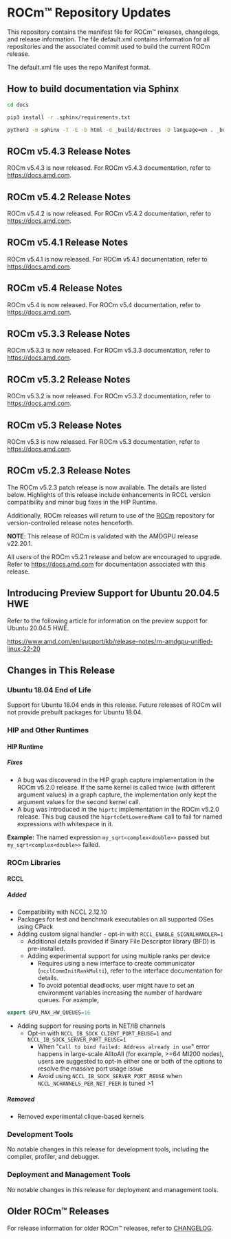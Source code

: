 # ROCm™ Repository Updates

This repository contains the manifest file for ROCm™ releases, changelogs, and
release information. The file default.xml contains information for all
repositories and the associated commit used to build the current ROCm release.

The default.xml file uses the repo Manifest format.

## How to build documentation via Sphinx

```bash
cd docs

pip3 install -r .sphinx/requirements.txt

python3 -m sphinx -T -E -b html -d _build/doctrees -D language=en . _build/html
```

## ROCm v5.4.3 Release Notes

ROCm v5.4.3 is now released. For ROCm v5.4.3 documentation, refer to
<https://docs.amd.com>.

## ROCm v5.4.2 Release Notes

ROCm v5.4.2 is now released. For ROCm v5.4.2 documentation, refer to
<https://docs.amd.com>.

## ROCm v5.4.1 Release Notes

ROCm v5.4.1 is now released. For ROCm v5.4.1 documentation, refer to
<https://docs.amd.com>.

## ROCm v5.4 Release Notes

ROCm v5.4 is now released. For ROCm v5.4 documentation, refer to
<https://docs.amd.com>.

## ROCm v5.3.3 Release Notes

ROCm v5.3.3 is now released. For ROCm v5.3.3 documentation, refer to
<https://docs.amd.com>.

## ROCm v5.3.2 Release Notes

ROCm v5.3.2 is now released. For ROCm v5.3.2 documentation, refer to
<https://docs.amd.com>.

## ROCm v5.3 Release Notes

ROCm v5.3 is now released. For ROCm v5.3 documentation, refer to
<https://docs.amd.com>.

## ROCm v5.2.3 Release Notes

The ROCm v5.2.3 patch release is now available. The details are listed below.
Highlights of this release include enhancements in RCCL version compatibility
and minor bug fixes in the HIP Runtime.

Additionally, ROCm releases will return to use of the
[ROCm](https://github.com/RadeonOpenCompute/ROCm) repository for
version-controlled release notes henceforth.

**NOTE**: This release of ROCm is validated with the AMDGPU release v22.20.1.

All users of the ROCm v5.2.1 release and below are encouraged to upgrade. Refer
to <https://docs.amd.com> for documentation associated with this release.

## Introducing Preview Support for Ubuntu 20.04.5 HWE

Refer to the following article for information on the preview support for
Ubuntu 20.04.5 HWE.

<https://www.amd.com/en/support/kb/release-notes/rn-amdgpu-unified-linux-22-20>

## Changes in This Release

### Ubuntu 18.04 End of Life

Support for Ubuntu 18.04 ends in this release. Future releases of ROCm will not
provide prebuilt packages for Ubuntu 18.04.

### HIP and Other Runtimes

#### HIP Runtime

##### Fixes

- A bug was discovered in the HIP graph capture implementation in the ROCm
  v5.2.0 release. If the same kernel is called twice (with different argument
  values) in a graph capture, the implementation only kept the argument values
  for the second kernel call.
- A bug was introduced in the `hiprtc` implementation in the ROCm v5.2.0
  release. This bug caused the `hiprtcGetLoweredName` call to fail for named
  expressions with whitespace in it.

**Example:** The named expression `my_sqrt<complex<double>>` passed but
`my_sqrt<complex<double>>` failed.

### ROCm Libraries

#### RCCL

##### Added

- Compatibility with NCCL 2.12.10
- Packages for test and benchmark executables on all supported OSes using CPack
- Adding custom signal handler - opt-in with `RCCL_ENABLE_SIGNALHANDLER=1`
  - Additional details provided if Binary File Descriptor library (BFD) is
    pre-installed.
  - Adding experimental support for using multiple ranks per device
    - Requires using a new interface to create communicator
      (`ncclCommInitRankMulti`), refer to the interface documentation for
      details.
    - To avoid potential deadlocks, user might have to set an environment
      variables increasing the number of hardware queues. For example,

```cpp
export GPU_MAX_HW_QUEUES=16
```

- Adding support for reusing ports in NET/IB channels
  - Opt-in with `NCCL_IB_SOCK_CLIENT_PORT_REUSE=1` and
    `NCCL_IB_SOCK_SERVER_PORT_REUSE=1`
    - When "`Call to bind failed: Address already in use`" error happens in
      large-scale AlltoAll (for example, >=64 MI200 nodes), users are suggested
      to opt-in either one or both of the options to resolve the massive port
      usage issue
    - Avoid using `NCCL_IB_SOCK_SERVER_PORT_REUSE` when
      `NCCL_NCHANNELS_PER_NET_PEER` is tuned >1

##### Removed

- Removed experimental clique-based kernels

### Development Tools

No notable changes in this release for development tools, including the
compiler, profiler, and debugger.

### Deployment and Management Tools

No notable changes in this release for deployment and management tools.

## Older ROCm™ Releases

For release information for older ROCm™ releases, refer to
[CHANGELOG](CHANGELOG.md).
